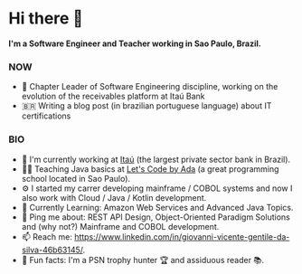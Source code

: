 # Hi there 👋

**I'm a Software Engineer and Teacher working in Sao Paulo, Brazil.**

### NOW
- 🤝 Chapter Leader of Software Engineering discipline, working on the evolution of the receivables platform at Itaú Bank
- 🇧🇷 Writing a blog post (in brazilian portuguese language) about IT certifications
### BIO
- 🏦 I'm currently working at [Itaú](https://www.itau.com/) (the largest private sector bank in Brazil).
- 👨‍🏫 Teaching Java basics at [Let's Code by Ada](https://letscode.com.br/) (a great programming school located in Sao Paulo).
- ⚙️ I started my carrer developing mainframe / COBOL systems and now I also work with Cloud / Java / Kotlin development.
- 🌱 Currently Learning: Amazon Web Services and Advanced Java Topics.
- 💬 Ping me about: REST API Design, Object-Oriented Paradigm Solutions and (why not?) Mainframe and COBOL development.
- 📫 Reach me: https://www.linkedin.com/in/giovanni-vicente-gentile-da-silva-46b63145/.
- 🤪 Fun facts: I'm a PSN trophy hunter 🏆 and assiduous reader 📚.
